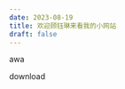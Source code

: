 ```yaml
---
date: 2023-08-19
title: 欢迎顾钰琳来看我的小网站
draft: false
---
```


awa

<a herf="https://blog.xieyuen.link/images/avater2.jpg" download="awa.png">download</a>

